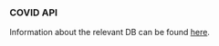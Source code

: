 ### COVID API

Information about the relevant DB can be found [here](https://covid19.oii.ox.ac.uk/database/).
